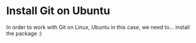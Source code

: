 # Install Git on Ubuntu

In order to work with Git on Linux, Ubuntu in this case, we need to... install the package :)
